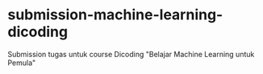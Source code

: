 # submission-machine-learning-dicoding
Submission tugas untuk course Dicoding "Belajar Machine Learning untuk Pemula"

